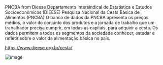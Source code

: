 PNCBA from Dieese
Departamento Intersindical de Estatística e Estudos Socioeconômicos (DIEESE)
Pesquisa Nacional da Cesta Básica de Alimentos (PNCBA)
O banco de dados da PNCBA apresenta os preços médios, o valor do conjunto dos produtos e a jornada de trabalho que um trabalhador precisa cumprir, em todas as capitais, para adquirir a cesta. Os dados permitem a todos os segmentos da sociedade conhecer, estudar e refletir sobre o valor da alimentação básica no país.

https://www.dieese.org.br/cesta/

![image](https://github.com/user-attachments/assets/87f5e077-080c-4f44-8979-c8d8f4301f73)

